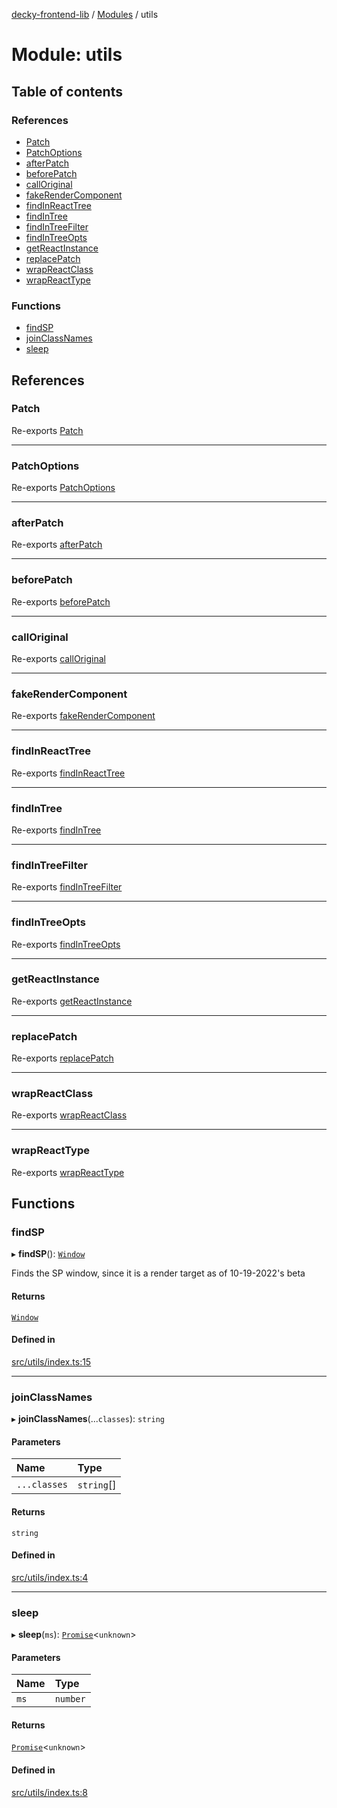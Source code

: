 [decky-frontend-lib](../README.md) / [Modules](../modules.md) / utils

# Module: utils

## Table of contents

### References

- [Patch](utils.md#patch)
- [PatchOptions](utils.md#patchoptions)
- [afterPatch](utils.md#afterpatch)
- [beforePatch](utils.md#beforepatch)
- [callOriginal](utils.md#calloriginal)
- [fakeRenderComponent](utils.md#fakerendercomponent)
- [findInReactTree](utils.md#findinreacttree)
- [findInTree](utils.md#findintree)
- [findInTreeFilter](utils.md#findintreefilter)
- [findInTreeOpts](utils.md#findintreeopts)
- [getReactInstance](utils.md#getreactinstance)
- [replacePatch](utils.md#replacepatch)
- [wrapReactClass](utils.md#wrapreactclass)
- [wrapReactType](utils.md#wrapreacttype)

### Functions

- [findSP](utils.md#findsp)
- [joinClassNames](utils.md#joinclassnames)
- [sleep](utils.md#sleep)

## References

### Patch

Re-exports [Patch](../interfaces/utils_patcher.Patch.md)

___

### PatchOptions

Re-exports [PatchOptions](../interfaces/utils_patcher.PatchOptions.md)

___

### afterPatch

Re-exports [afterPatch](utils_patcher.md#afterpatch)

___

### beforePatch

Re-exports [beforePatch](utils_patcher.md#beforepatch)

___

### callOriginal

Re-exports [callOriginal](utils_patcher.md#calloriginal)

___

### fakeRenderComponent

Re-exports [fakeRenderComponent](utils_react.md#fakerendercomponent)

___

### findInReactTree

Re-exports [findInReactTree](utils_react.md#findinreacttree)

___

### findInTree

Re-exports [findInTree](utils_react.md#findintree)

___

### findInTreeFilter

Re-exports [findInTreeFilter](utils_react.md#findintreefilter)

___

### findInTreeOpts

Re-exports [findInTreeOpts](../interfaces/utils_react.findInTreeOpts.md)

___

### getReactInstance

Re-exports [getReactInstance](utils_react.md#getreactinstance)

___

### replacePatch

Re-exports [replacePatch](utils_patcher.md#replacepatch)

___

### wrapReactClass

Re-exports [wrapReactClass](utils_react.md#wrapreactclass)

___

### wrapReactType

Re-exports [wrapReactType](utils_react.md#wrapreacttype)

## Functions

### findSP

▸ **findSP**(): [`Window`]( https://developer.mozilla.org/en-US/docs/Web/API/Window )

Finds the SP window, since it is a render target as of 10-19-2022's beta

#### Returns

[`Window`]( https://developer.mozilla.org/en-US/docs/Web/API/Window )

#### Defined in

[src/utils/index.ts:15](https://github.com/SteamDeckHomebrew/decky-frontend-lib/blob/767dc2f/src/utils/index.ts#L15)

___

### joinClassNames

▸ **joinClassNames**(...`classes`): `string`

#### Parameters

| Name | Type |
| :------ | :------ |
| `...classes` | `string`[] |

#### Returns

`string`

#### Defined in

[src/utils/index.ts:4](https://github.com/SteamDeckHomebrew/decky-frontend-lib/blob/767dc2f/src/utils/index.ts#L4)

___

### sleep

▸ **sleep**(`ms`): [`Promise`]( https://developer.mozilla.org/en-US/docs/Web/JavaScript/Reference/Global_Objects/Promise )<`unknown`\>

#### Parameters

| Name | Type |
| :------ | :------ |
| `ms` | `number` |

#### Returns

[`Promise`]( https://developer.mozilla.org/en-US/docs/Web/JavaScript/Reference/Global_Objects/Promise )<`unknown`\>

#### Defined in

[src/utils/index.ts:8](https://github.com/SteamDeckHomebrew/decky-frontend-lib/blob/767dc2f/src/utils/index.ts#L8)
